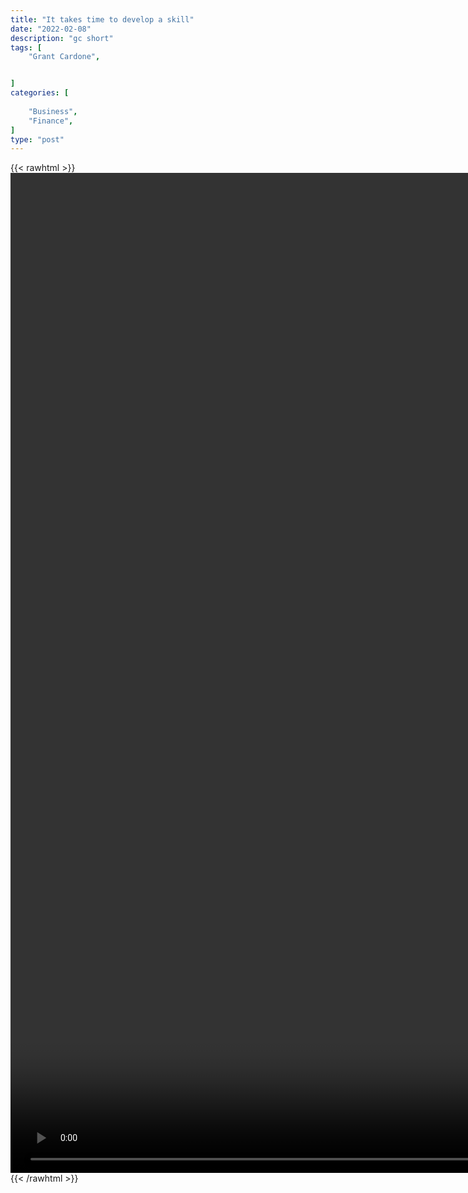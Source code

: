 ```yaml
---
title: "It takes time to develop a skill"
date: "2022-02-08"
description: "gc short"
tags: [
    "Grant Cardone",


]
categories: [
    
    "Business",
    "Finance",
]
type: "post"
---
```

{{< rawhtml >}}
    <video style="height:40vh;width:auto" overflow="hidden" controls>
        <source src="https://clips.dev00ps.com/Grant%20Cardone/It%20takes%20time%20to%20develop%20a%20skill.mp4" type="video/mp4"> 
    </video>
{{< /rawhtml >}}